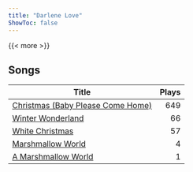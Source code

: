 ```yaml
---
title: "Darlene Love"
ShowToc: false
---
```


{{< more >}}

## Songs
Title | Plays 
----- | -----: 
[Christmas (Baby Please Come Home)](/songs/christmas-baby-please-come-home) | 649
[Winter Wonderland](/songs/winter-wonderland) | 66
[White Christmas](/songs/white-christmas) | 57
[Marshmallow World](/songs/marshmallow-world) | 4
[A Marshmallow World](/songs/a-marshmallow-world) | 1

